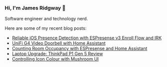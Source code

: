 ### Hi, I'm James Ridgway 👋
Software engineer and technology nerd.

Here are some of my recent blog posts:
  * [Reliable iOS Presence Detection with ESPresense v3 Enroll Flow and IRK](https://www.jamesridgway.co.uk/reliable-ios-presence-detection-with-espresense-v3-enroll-flow-and-irk/)
  * [UniFi G4 Video Doorbell with Home Assistant](https://www.jamesridgway.co.uk/unifi-g4-video-doorbell-with-home-assistant/)
  * [Counting Room Occupancy with ESPresense and Home Assistant](https://www.jamesridgway.co.uk/counting-room-occupancy-with-espresense-and-home-assistant/)
  * [Laptop Upgrade: ThinkPad P1 Gen 5 Review](https://www.jamesridgway.co.uk/laptop-upgrade-thinkpad-p1-gen-5-review/)
  * [Controlling Icon Colour with Mushroom UI](https://www.jamesridgway.co.uk/controlling-icon-colour-with-mushroom-ui/)
